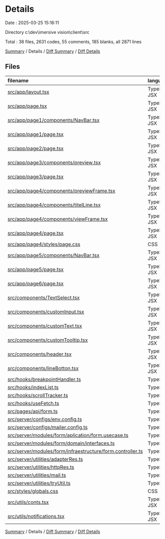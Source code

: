 # Details

Date : 2025-03-25 15:16:11

Directory c:\\dev\\imersive vision\\client\\src

Total : 38 files,  2631 codes, 55 comments, 185 blanks, all 2871 lines

[Summary](results.md) / Details / [Diff Summary](diff.md) / [Diff Details](diff-details.md)

## Files
| filename | language | code | comment | blank | total |
| :--- | :--- | ---: | ---: | ---: | ---: |
| [src/app/layout.tsx](/src/app/layout.tsx) | TypeScript JSX | 64 | 0 | 6 | 70 |
| [src/app/page.tsx](/src/app/page.tsx) | TypeScript JSX | 25 | 0 | 4 | 29 |
| [src/app/page1/components/NavBar.tsx](/src/app/page1/components/NavBar.tsx) | TypeScript JSX | 62 | 0 | 4 | 66 |
| [src/app/page1/page.tsx](/src/app/page1/page.tsx) | TypeScript JSX | 156 | 0 | 8 | 164 |
| [src/app/page2/page.tsx](/src/app/page2/page.tsx) | TypeScript JSX | 165 | 0 | 6 | 171 |
| [src/app/page3/components/preview.tsx](/src/app/page3/components/preview.tsx) | TypeScript JSX | 118 | 1 | 4 | 123 |
| [src/app/page3/page.tsx](/src/app/page3/page.tsx) | TypeScript JSX | 181 | 0 | 7 | 188 |
| [src/app/page4/components/previewFrame.tsx](/src/app/page4/components/previewFrame.tsx) | TypeScript JSX | 34 | 0 | 2 | 36 |
| [src/app/page4/components/titelLine.tsx](/src/app/page4/components/titelLine.tsx) | TypeScript JSX | 27 | 0 | 2 | 29 |
| [src/app/page4/components/viewFrame.tsx](/src/app/page4/components/viewFrame.tsx) | TypeScript JSX | 143 | 0 | 5 | 148 |
| [src/app/page4/page.tsx](/src/app/page4/page.tsx) | TypeScript JSX | 387 | 2 | 16 | 405 |
| [src/app/page4/styles/page.css](/src/app/page4/styles/page.css) | CSS | 11 | 0 | 0 | 11 |
| [src/app/page5/components/NavBar.tsx](/src/app/page5/components/NavBar.tsx) | TypeScript JSX | 37 | 0 | 4 | 41 |
| [src/app/page5/page.tsx](/src/app/page5/page.tsx) | TypeScript JSX | 316 | 8 | 13 | 337 |
| [src/app/page6/page.tsx](/src/app/page6/page.tsx) | TypeScript JSX | 186 | 0 | 7 | 193 |
| [src/components/TextSelect.tsx](/src/components/TextSelect.tsx) | TypeScript JSX | 33 | 0 | 2 | 35 |
| [src/components/customInput.tsx](/src/components/customInput.tsx) | TypeScript JSX | 177 | 0 | 10 | 187 |
| [src/components/customText.tsx](/src/components/customText.tsx) | TypeScript JSX | 13 | 0 | 2 | 15 |
| [src/components/customTooltip.tsx](/src/components/customTooltip.tsx) | TypeScript JSX | 41 | 0 | 2 | 43 |
| [src/components/header.tsx](/src/components/header.tsx) | TypeScript JSX | 92 | 3 | 7 | 102 |
| [src/components/lineBotton.tsx](/src/components/lineBotton.tsx) | TypeScript JSX | 23 | 0 | 1 | 24 |
| [src/hooks/breakpointHandler.ts](/src/hooks/breakpointHandler.ts) | TypeScript | 17 | 0 | 3 | 20 |
| [src/hooks/indexList.ts](/src/hooks/indexList.ts) | TypeScript | 23 | 0 | 5 | 28 |
| [src/hooks/scrollTracker.ts](/src/hooks/scrollTracker.ts) | TypeScript | 22 | 0 | 7 | 29 |
| [src/hooks/useFetch.ts](/src/hooks/useFetch.ts) | TypeScript | 49 | 0 | 11 | 60 |
| [src/pages/api/form.ts](/src/pages/api/form.ts) | TypeScript | 8 | 0 | 2 | 10 |
| [src/server/configs/env.config.ts](/src/server/configs/env.config.ts) | TypeScript | 4 | 4 | 2 | 10 |
| [src/server/configs/mailer.config.ts](/src/server/configs/mailer.config.ts) | TypeScript | 8 | 6 | 3 | 17 |
| [src/server/modules/form/aplication/form.usecase.ts](/src/server/modules/form/aplication/form.usecase.ts) | TypeScript | 29 | 5 | 7 | 41 |
| [src/server/modules/form/domain/interfaces.ts](/src/server/modules/form/domain/interfaces.ts) | TypeScript | 5 | 0 | 1 | 6 |
| [src/server/modules/form/infraestructure/form.controller.ts](/src/server/modules/form/infraestructure/form.controller.ts) | TypeScript | 14 | 0 | 3 | 17 |
| [src/server/utilities/adapterRes.ts](/src/server/utilities/adapterRes.ts) | TypeScript | 7 | 7 | 3 | 17 |
| [src/server/utilities/httpRes.ts](/src/server/utilities/httpRes.ts) | TypeScript | 8 | 8 | 3 | 19 |
| [src/server/utilities/mail.ts](/src/server/utilities/mail.ts) | TypeScript | 43 | 11 | 10 | 64 |
| [src/server/utilities/tryUtil.ts](/src/server/utilities/tryUtil.ts) | TypeScript | 14 | 0 | 1 | 15 |
| [src/styles/globals.css](/src/styles/globals.css) | CSS | 36 | 0 | 7 | 43 |
| [src/utils/conts.tsx](/src/utils/conts.tsx) | TypeScript JSX | 15 | 0 | 2 | 17 |
| [src/utils/notifications.tsx](/src/utils/notifications.tsx) | TypeScript JSX | 38 | 0 | 3 | 41 |

[Summary](results.md) / Details / [Diff Summary](diff.md) / [Diff Details](diff-details.md)